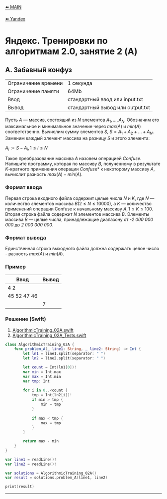[⬅️ MAIN][main]

[⬅️ Yandex][Yandex]  

# Яндекс. Тренировки по алгоритмам 2.0, занятие 2 (A)

## A. Забавный конфуз

|||
| --- | --- |
| Ограничение времени |	1 секунда|
| Ограничение памяти |64Mb|
| Ввод |стандартный ввод или input.txt|
| Вывод |стандартный вывод или output.txt|

Пусть ${A}$ — массив, состоящий из ${N}$ элементов ${A_1, …, A_N}$. Обозначим его максимальное и минимальное значение через ${max(A)}$ и ${min(A)}$ соответственно. Вычислим сумму элементов ${S}$, ${S = A_1 + A_2 + … + A_N}$. Заменим каждый элемент массива на разницу ${S}$ и этого элемента:

${A_i:=S-A_i, 1 \leq i \leq N}$

Такое преобразование массива ${A}$ назовем операцией *Confuse*. Напишите программу, которая по массиву ${B}$, полученному в результате ${K}$-кратного применения операции *Confus*e* к некоторому массиву ${A}$, вычислит разность ${max(A) - min(A)}$.

### Формат ввода
Первая строка входного файла содержит целые числа ${N}$ и ${K}$, где ${N}$ — количество элементов массива ${B (2 \leq N \leq 10000)}$, а ${K}$ — количество применений операции Confuse к начальному массиву ${A, 1 \leq K \leq 100}$. Вторая строка файла содержит ${N}$ элементов массива ${B}$. Элементы массива ${B}$ — целые числа, принадлежащие диапазону от *-2 000 000 000* до *2 000 000 000*.

### Формат вывода
Единственная строка выходного файла должна содержать целое число - разность ${max(A)}$ и ${min(A)}$.

### Пример
| Ввод | Вывод |
|---|---|
|4 2 ||
|45 52 47 46|| 
||7|

### Решение (Swift)

1. [AlgorithmicTraining_02A.swift][AlgorithmicTraining_02A]
2. [AlgorithmicTraining_02A_Tests.swift][AlgorithmicTraining_02A_Tests]

```swift
class AlgorithmicTraining_02A {
    func problem_A(_ line1: String, _ line2: String) -> Int {
        let ln1 = line1.split(separator: " ")
        let ln2 = line2.split(separator: " ")

        let count = Int(ln1[0])!
        var min = Int.max
        var max = Int.min
        var tmp: Int
        
        for i in 0..<count {
            tmp = Int(ln2[i])!
            if min > tmp {
                min = tmp
            }
        
            if max < tmp {
                max = tmp
            }
        }

        return max - min
    }
}

var line1 = readLine()!
var line2 = readLine()!

var solutions = AlgorithmicTraining_02A()
var result = solutions.problem_A(line1, line2)

print(result)
```

---
[main]: ./../../README.md
[Yandex]: ./../README.md

[AlgorithmicTraining_02A]: ./../YandexTasks.Swift/YandexTasks/Sources/YandexTasks/AlgorithmicTraining_02A.swift

[AlgorithmicTraining_02A_Tests]: ./../YandexTasks.Swift/YandexTasks/Tests/YandexTasksTests/AlgorithmicTraining_02A_Tests.swift